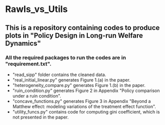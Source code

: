 # Rawls_vs_Utils
## This is a repository containing codes to produce plots in "Policy Design in Long-run Welfare Dynamics"

### All the required packages to run the codes are in "requirement.txt".

* "read_sipp" folder contains the cleaned data.
* "real_initial_linear.py" generates Figure 1.(a) in the paper. 
* "heterogeneity_compare.py" generates Figure 1.(b) in the paper.
* "ruin_condition.py" generates Figure 2 in Appendix "Policy comparison under a ruin condition".
* "concave_functions.py" generates Figure 3 in Appendix "Beyond a Matthew effect: modeling variations of the treatment effect function".
* "utility_funcs.py" contains code for computing gini coefficient, which is not presented in the paper.

